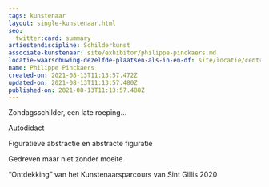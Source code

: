 ```yaml
---
tags: kunstenaar
layout: single-kunstenaar.html
seo:
  twitter:card: summary
artiestendiscipline: Schilderkunst
associate-kunstenaar: site/exhibitor/philippe-pinckaers.md
locatie-waarschuwing-dezelfde-plaatsen-als-in-en-df: site/locatie/centre-protestant.md
name: Philippe Pinckaers
created-on: 2021-08-13T11:13:57.472Z
updated-on: 2021-08-13T11:13:57.480Z
published-on: 2021-08-13T11:13:57.488Z
---
```

<!--StartFragment-->

Zondagsschilder, een late roeping…

Autodidact

Figuratieve abstractie en abstracte figuratie

Gedreven maar niet zonder moeite

“Ontdekking” van het Kunstenaarsparcours van Sint Gillis 2020



<!--EndFragment-->